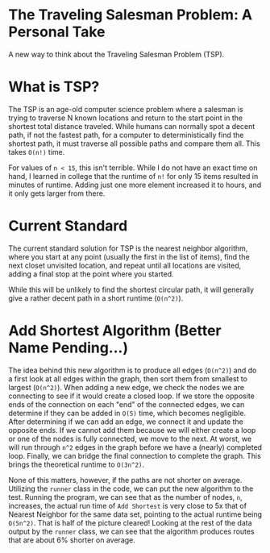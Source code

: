 # The Traveling Salesman Problem: A Personal Take
A new way to think about the Traveling Salesman Problem (TSP).

# What is TSP?
The TSP is an age-old computer science problem where a salesman is trying to traverse N
known locations and return to the start point in the shortest total distance traveled.
While humans can normally spot a decent path, if not the fastest path, for a computer
to deterministically find the shortest path, it must traverse all possible paths and
compare them all. This takes `O(n!)` time.

For values of `n < 15`, this isn't terrible. While I do not have an exact time on hand,
I learned in college that the runtime of `n!` for only 15 items resulted in minutes of
runtime. Adding just one more element increased it to hours, and it only gets larger
from there.

# Current Standard
The current standard solution for TSP is the nearest neighbor algorithm, where you
start at any point (usually the first in the list of items), find the next closet
unvisited location, and repeat until all locations are visited, adding a final stop
at the point where you started.

While this will be unlikely to find the shortest circular path, it will generally give
a rather decent path in a short runtime (`O(n^2)`).

# Add Shortest Algorithm (Better Name Pending...)
The idea behind this new algorithm is to produce all edges (`O(n^2)`) and do a first
look at all edges within the graph, then sort them from smallest to largest (`O(n^2)`).
When adding a new edge, we check the nodes we are connecting to see if it would create
a closed loop. If we store the opposite ends of the connection on each "end" of the
connected edges, we can determine if they can be added in `O(5)` time, which becomes
negligible. After  determining if we can add an edge, we connect it and update the
opposite ends. If we cannot add them because we will either create a loop or one of the
nodes is fully connected, we move to the next. At worst, we will run through `n^2` 
edges in the graph before we have a (nearly) completed loop. Finally, we can bridge the
final connection to complete the graph. This brings the theoretical runtime to `O(3n^2)`.

None of this matters, however, if the paths are not shorter on average. Utilizing the
`runner` class in the code, we can put the new algorithm to the test. Running the
program, we can see that as the number of nodes, `n`, increases, the actual run time 
of `Add Shortest` is very close to 5x that of Nearest Neighbor for the same data set,
pointing to the actual runtime being `O(5n^2)`. That is half of the picture cleared!
Looking at the rest of the data output by the `runner` class, we can see that the
algorithm produces routes that are about 6% shorter on average.
